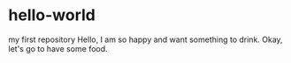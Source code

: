 # hello-world
my first repository 
Hello, I am so happy and want something to drink. 
Okay, let's go to have some food. 
